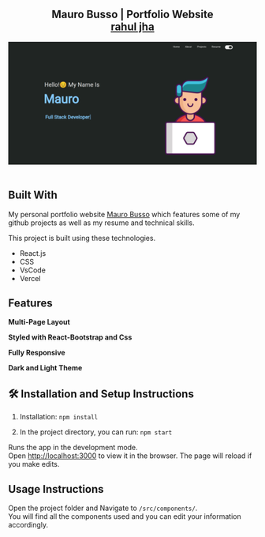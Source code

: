 <h2 align="center">
  Mauro Busso | Portfolio Website<br/>
  <a href="https://portfolio-c5a6msehw-mb93.vercel.app/" target="_blank">rahul jha</a>
</h2>
<div align="center">
  <img alt="Demo" src="./Images/portfolio-img.png" />
</div>

<br/>

<div align="center">

</div>

## Built With

My personal portfolio website <a href="https://portfolio-c5a6msehw-mb93.vercel.app/" target="_blank">Mauro Busso</a> which features some of my github projects as well as my resume and technical skills.<br/>

This project is built using these technologies.

- React.js
- CSS
- VsCode
- Vercel

## Features

**Multi-Page Layout**

**Styled with React-Bootstrap and Css**

**Fully Responsive**

**Dark and Light Theme**

## 🛠 Installation and Setup Instructions

1. Installation: `npm install`

2. In the project directory, you can run: `npm start`

Runs the app in the development mode.\
Open [http://localhost:3000](http://localhost:3000) to view it in the browser.
The page will reload if you make edits.

## Usage Instructions

Open the project folder and Navigate to `/src/components/`. <br/>
You will find all the components used and you can edit your information accordingly.

<!-- ### Show your support -->

<!-- <h3 align="center">
    🔹
    <a href="https://github.com/rahuljha4171/Portfolio-Website/issues">Report A Bug</a> &nbsp; &nbsp;
    🔹
    <a href="https://github.com/rahuljha4171/Portfolio-Website/issues">Request A Feature</a>

</h3> -->
